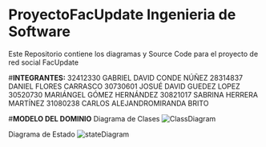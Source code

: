 # ProyectoFacUpdate Ingenieria de Software
Este Repositorio contiene los diagramas y Source Code para el proyecto de red social FacUpdate

#**INTEGRANTES:**
32412330	GABRIEL DAVID CONDE NÚÑEZ
28314837	DANIEL FLORES CARRASCO
30730601	JOSUÉ DAVID	GUEDEZ LOPEZ
30520730	MARIÁNGEL GÓMEZ HERNÁNDEZ 
30821017	SABRINA HERRERA MARTÍNEZ
31080238	CARLOS ALEJANDROMIRANDA BRITO

#**MODELO DEL DOMINIO**
  Diagrama de Clases
![ClassDiagram](https://github.com/user-attachments/assets/cb3fd6c8-1ac7-4b96-801a-cb6541f0c964)

  Diagrama de Estado
![stateDiagram](https://github.com/user-attachments/assets/93484541-03dc-4988-9e49-a68a3d3f05ff)
